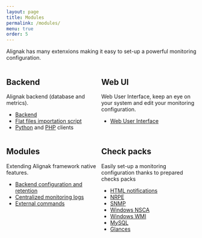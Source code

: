 ```yaml
---
layout: page
title: Modules
permalink: /modules/
menu: true
order: 5
---
```

Alignak has many extenxions making it easy to set-up a powerful monitoring configuration.
<div>
<div style="display: table-row;">
<div style="float: left; width: 50%;">
<h2>Backend</h2>
Alignak backend (database and metrics).

<ul>
<li><a href="https://github.com/Alignak-monitoring-contrib/alignak-backend" target="_blank">Backend</a></li>
<li><a href="https://github.com/Alignak-monitoring-contrib/alignak-backend-import" target="_blank">Flat files importation script</a></li>
<li><a href="https://github.com/Alignak-monitoring-contrib/alignak-backend-client" target="_blank">Python</a> and 
<a href="https://github.com/Alignak-monitoring-contrib/alignak-backend-php-client" target="_blank">PHP</a> clients</li>
</ul>
</div>

<div style="float: right; width: 50%;">
<h2>Web UI</h2>
Web User Interface, keep an eye on your system and edit your monitoring configuration.

<ul>
<li><a href="https://github.com/Alignak-monitoring-contrib/alignak-webui" target="_blank">Web User Interface</a></li>
</ul>
</div>
</div>

<div style="display: table-row;">
<div style="float: left; width: 50%;">
<h2>Modules</h2>
Extending Alignak framework native features.

<ul>
<li><a href="https://github.com/Alignak-monitoring-contrib/alignak-module-backend" target="_blank">Backend configuration and retention</a></li>
<li><a href="https://github.com/Alignak-monitoring-contrib/alignak-module-logs" target="_blank">Centralized monitoring logs</a></li>
<li><a href="https://github.com/Alignak-monitoring-contrib/alignak-module-external-commands" target="_blank">External commands</a></li>
</ul>
</div>

<div style="float: right; width: 50%;">
<h2>Check packs</h2>
Easily set-up a monitoring configuration thanks to prepared checks packs

<ul>
<li><a href="https://github.com/Alignak-monitoring-contrib/alignak-notifications" target="_blank">HTML notifications</a></li>
<li><a href="https://github.com/Alignak-monitoring-contrib/alignak-checks-nrpe" target="_blank">NRPE</a></li>
<li><a href="https://github.com/Alignak-monitoring-contrib/alignak-checks-snmp" target="_blank">SNMP</a></li>
<li><a href="https://github.com/Alignak-monitoring-contrib/alignak-checks-windows-nsca" target="_blank">Windows NSCA</a></li>
<li><a href="https://github.com/Alignak-monitoring-contrib/alignak-checks-windows-wmi" target="_blank">Windows WMI</a></li>
<li><a href="https://github.com/Alignak-monitoring-contrib/alignak-checks-mysql" target="_blank">MySQL</a></li>
<li><a href="https://github.com/Alignak-monitoring-contrib/alignak-checks-glances" target="_blank">Glances</a></li>
</ul>
</div>

</div>
</div>